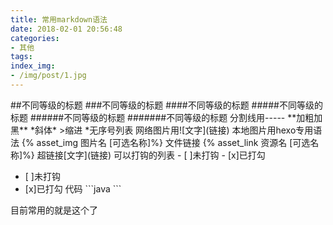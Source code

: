 ```yaml
---
title: 常用markdown语法
date: 2018-02-01 20:56:48
categories:
- 其他
tags:
index_img:
- /img/post/1.jpg
---
```

\##不同等级的标题
\###不同等级的标题
\####不同等级的标题
\#####不同等级的标题
\######不同等级的标题
\#######不同等级的标题
分割线用-----
\*\*加粗加黑\*\*
\*斜体\*
\>缩进
\*无序号列表
网络图片用\!\[文字\]\(链接\)
本地图片用hexo专用语法
\{\% asset_img 图片名 \[可选名称\]\%\}
文件链接
\{\% asset_link 资源名 \[可选名称\]\%\}
超链接\[文字\]\(链接\)
可以打钩的列表
\- \[ \]未打钩
\- \[x\]已打勾
- [ ]未打钩
- [x]已打勾
代码
\`\`\`java
\`\`\`

目前常用的就是这个了
